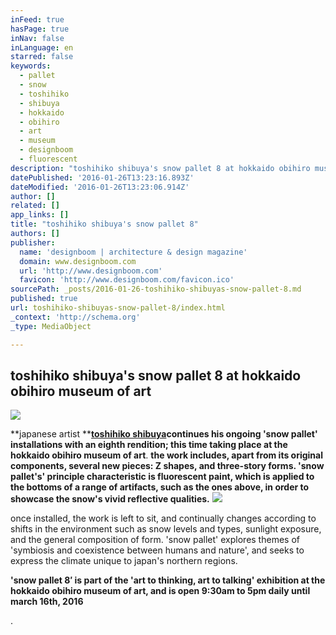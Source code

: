 ```yaml
---
inFeed: true
hasPage: true
inNav: false
inLanguage: en
starred: false
keywords:
  - pallet
  - snow
  - toshihiko
  - shibuya
  - hokkaido
  - obihiro
  - art
  - museum
  - designboom
  - fluorescent
description: "toshihiko shibuya's snow pallet 8 at hokkaido obihiro museum of art "
datePublished: '2016-01-26T13:23:16.893Z'
dateModified: '2016-01-26T13:23:06.914Z'
author: []
related: []
app_links: []
title: "toshihiko shibuya's snow pallet 8"
authors: []
publisher:
  name: 'designboom | architecture & design magazine'
  domain: www.designboom.com
  url: 'http://www.designboom.com'
  favicon: 'http://www.designboom.com/favicon.ico'
sourcePath: _posts/2016-01-26-toshihiko-shibuyas-snow-pallet-8.md
published: true
url: toshihiko-shibuyas-snow-pallet-8/index.html
_context: 'http://schema.org'
_type: MediaObject

---
```

<article style=""><h1>toshihiko shibuya's snow pallet 8 at hokkaido obihiro museum of art</h1><img src="http://www.designboom.com/wp-content/uploads/2016/01/toshihikoshibuyadesignboom04.jpg" /></article>

**japanese artist **[**toshihiko shibuya**][0]**continues his ongoing 'snow pallet' installations with an eighth rendition; this time taking place at the hokkaido obihiro museum of art**. **the work includes, apart from its original components, several new pieces: Z shapes, and three-story forms. 'snow pallet's' principle characteristic is fluorescent paint, which is applied to the bottoms of a range of artifacts, such as the ones above, in order to showcase the snow's vivid reflective qualities.**
![](https://the-grid-user-content.s3-us-west-2.amazonaws.com/168805bb-f757-45e3-854b-fb1f8a1c8cc5.jpg)

once installed, the work is left to sit, and continually changes according to shifts in the environment such as snow levels and types, sunlight exposure, and the general composition of form. 'snow pallet' explores themes of 'symbiosis and coexistence between humans and nature', and seeks to express the climate unique to japan's northern regions. 

**'snow pallet 8′ is part of the 'art to thinking, art to talking' exhibition at the hokkaido obihiro museum of art, and is open 9:30am to 5pm daily until march 16th, 2016**

. 

[0]: http://toshihikoshibuya.com/